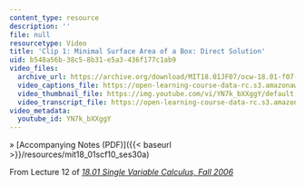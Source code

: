 ```yaml
---
content_type: resource
description: ''
file: null
resourcetype: Video
title: 'Clip 1: Minimal Surface Area of a Box: Direct Solution'
uid: b548a56b-38c5-8b31-e5a3-436f177c1ab9
video_files:
  archive_url: https://archive.org/download/MIT18.01JF07/ocw-18.01-f07-lec12_300k.mp4
  video_captions_file: https://open-learning-course-data-rc.s3.amazonaws.com/18-01sc-single-variable-calculus-fall-2010/b302134790365a7eb995e645adfc33eb_YN7k_bXXggY.vtt
  video_thumbnail_file: https://img.youtube.com/vi/YN7k_bXXggY/default.jpg
  video_transcript_file: https://open-learning-course-data-rc.s3.amazonaws.com/18-01sc-single-variable-calculus-fall-2010/b675e5962a416c9614fec38ac7a0db92_YN7k_bXXggY.pdf
video_metadata:
  youtube_id: YN7k_bXXggY
---
```


» [Accompanying Notes (PDF)]({{< baseurl >}}/resources/mit18_01scf10_ses30a)

From Lecture 12 of [_18.01 Single Variable Calculus, Fall 2006_](/courses/18-01-single-variable-calculus-fall-2006/pages/video-lectures)